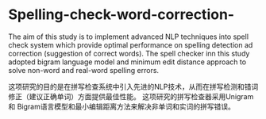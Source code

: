 # Spelling-check-word-correction-

The aim of this study is to implement advanced NLP techniques into spell check system which provide  optimal performance on spelling detection ad correction (suggestion of correct words). The spell checker inn this study adopted bigram language model and minimum edit distance approach to solve non-word and real-word spelling errors.


这项研究的目的是在拼写检查系统中引入先进的NLP技术，从而在拼写检测和错词修正（建议正确单词）方面提供最佳性能。
这项研究的拼写检查器采用Unigram 和 Bigram语言模型和最小编辑距离方法来解决非单词和实词的拼写错误。
